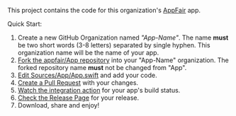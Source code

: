
This project contains the code for this organization's [AppFair](https://www.appfair.net) app. 

Quick Start:

1. Create a new GitHub Organization named *"App-Name"*. The name **must** be two short words (3-8 letters) separated by single hyphen. This organization name will be the name of your app.
2. [Fork the appfair/App repository](https://github.com/appfair/App/fork) into your "App-Name" organization. The forked repository name **must** not be changed from "App".
3. [Edit Sources/App/App.swift](edit/main/Sources/App/App.swift) and add your code.
4. [Create a Pull Request](compare) with your changes.
5. [Watch the integration action](https://github.com/appfair/App/actions) for your app's build status.
6. [Check the Release Page](https://github.com/appfair/App/releases) for your release.
7. Download, share and enjoy!


